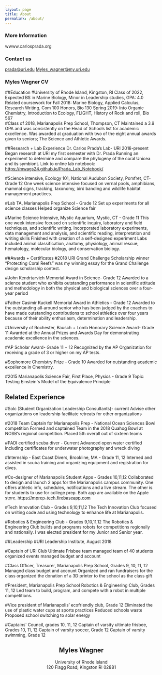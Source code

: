 ```yaml
---
layout: page
title: About
permalink: /about/
---
```


### More Information

wwww.carlosprada.org

### Contact us

[prada@uri.edu](mailto:prada@uri.edu)
[Myles_wagner@my.uri.edu](mailto:Myles_wagner@my.uri.edu)

### Myles Wagner CV

##Education
#University of Rhode Island, Kingston, RI
Class of 2022, Expected BS in Marine Biology, Minor in Leadership studies, GPA: 4.0
Related coursework for Fall 2018: Marine Biology, Applied Calculus, Research Writing, Com 100 Honors, Bio 130 Spring 2019: Into Organic Chemistry, Introduction to Ecology, FLIGHT, History of Rock and roll, Bio 567   
#Class of 2018, Marianapolis Prep School, Thompson, CT
Maintained a 3.9 GPA and was consistently on the Head of Schools list for academic excellence.  Was awarded at graduation with two of the eight annual awards given to seniors; The Science and Athletic Awards.


##Research + Lab Experience
Dr. Carlos Prada’s Lab- URI 2018-present
Began research at URI my first semester with Dr. Prada 
Running an experiment to determine and compare the phylogeny of the coral Unicea and its symbiont.
Link to online lab notebook: https://mwags24.github.io/Prada_Lab_Notebook/

#Science intensive, Ecology 101, National Audubon Society, Pomfret, CT- Grade 12
One week science intensive focused on vernal pools, amphibians, mammal signs, tracking, taxonomy,  bird banding and wildlife habitat management practices. 

#Lab TA, Marianapolis Prep School - Grade 12
Set up experiments for all science classes
Helped organize Science fair

#Marine Science Intensive, Mystic Aquarium, Mystic, CT - Grade 11
This one week intensive focused  on scientific inquiry, laboratory and field techniques, and scientific writing. Incorporated laboratory experiments, data management and analysis, and scientific reading, interpretation and writing skills Finished with creation of a self-designed experiment
Labs included animal classification, anatomy, physiology, animal rescue, hematology, molecular biology, and conservation biology.


##Awards + Certificates
#2018 URI Grand Challenge Scholarship winner
“Protecting Coral Reefs” was my winning essay for the Grand Challenge design scholarship contest.

#John Kendrtarvich Memorial Award in Science- Grade 12
Awarded to a science student who exhibits outstanding performance in scientific attitude and methodology in both the physical and biological sciences over a four-year period

#Father Casimir Kuckell Memorial Award in Athletics - Grade 12
Awarded to the outstanding all-around senior who has been judged by the coaches to have made outstanding contributions to school athletics over four years because of their ability enthusiasm, determination and leadership.

#University of Rochester, Bausch + Lomb Honorary Science Award- Grade 11
Awarded at the Annual Prizes and Awards Day for demonstrating academic excellence in the sciences.

#AP Scholar Award- Grade 11 + 12
Recognized by the AP Organization for receiving a grade of 3 or higher on my AP tests.

#Sophomore Chemistry Prize - Grade 10
Awarded for outstanding academic excellence in Chemistry.

#2015 Marianapolis Science Fair, First Place, Physics - Grade 9
Topic: Testing Einstein's Model of the Equivalence Principle

## Related Experience 
#Solc (Student Organization Leadership Consultants)- current
Advise other organizations on leadership
facilitate retreats for other organizations

#2018 Team Captain for Marianapolis Prep - National Ocean Sciences Bowl competition
Formed and captained Team in the 2018 Quahog Bowl at NOSB’s regional competition. 
Placed 5th overall out of sixteen teams

#PADI certified scuba diver - Current
Advanced open water certified including certificates for underwater photography and wreck diving

#Internship - East Coast Divers, Brookline, MA - Grade 11, 12
Interned and assisted in scuba training and organizing equipment and registration for dives.

#Co-designer of Marianapolis Student Apps - Grades 10,11,12
Collaborated to design and launch 2 apps for the Marianapolis campus community. 
One offers athletic info, schedules, notifications and a live stream. 
The other is for students to use for college prep.
Both app are available on the Apple store. <https://mprep-tech.firebaseapp.com>

#Tech Innovation Club - Grades 9,10,11,12
The Tech Innovation Club focused on writing code and using technology to enhance life at Marianapolis.

#Robotics & Engineering Club - Grades 9,10,11,12
The Robotics & Engineering Club builds and programs robots for competitions regionally and nationally. I was elected president for my Junior and Senior year.

##Leadership
#URI Leadership Institute, August 2018

#Captain of URI Club Ultimate Frisbee team
managed team of 40 students
organized events
managed budget and account

#Class Officer, Treasurer, Marianapolis Prep School, Grades 9, 10, 11, 12
Managed class budget and account
Organized and ran fundraisers for the class
organized the donation of a 3D printer to the school as the class gift

#President, Marianapolis Prep School Robotics & Engineering Club, Grades 11, 12
Led team to build, program, and compete with a robot in multiple competitions.

#Vice president of Marianapolis’ ecofriendly club, Grade 12
Eliminated the use of plastic water cups at sports practices
Reduced schools waste
Proposed school switching to solar energy

#Captains' Council, grades 10, 11, 12
Captain of varsity ultimate frisbee, Grades 10, 11, 12
Captain of varsity soccer, Grade 12
Captain of varsity swimming, Grade 12



## <center>Myles Wagner</center>
<center>University of Rhode Island</center>
<center>120 Flagg Road, Kingston RI 02881</center>
